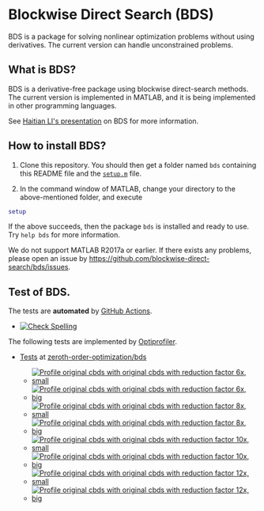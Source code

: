 # Blockwise Direct Search (BDS)

BDS is a package for solving nonlinear optimization problems without using derivatives. The current version can handle unconstrained problems. 

## What is BDS?

BDS is a derivative-free package using blockwise direct-search methods. The current version is implemented in MATLAB, and it is being implemented in other programming languages.

See [Haitian LI's presentation](https://lht97.github.io/documents/DFOS2024.pdf) on BDS for more information.

## How to install BDS?

1. Clone this repository. You should then get a folder named `bds` containing this README file and the
[`setup.m`](https://github.com/blockwise-direct-search/bds/blob/main/setup.m) file.

2. In the command window of MATLAB, change your directory to the above-mentioned folder, and execute

```matlab
setup
```

If the above succeeds, then the package `bds` is installed and ready to use. Try `help bds` for more information.

We do not support MATLAB R2017a or earlier. If there exists any problems, please open an issue by
https://github.com/blockwise-direct-search/bds/issues.

## Test of BDS.
The tests are **automated** by [GitHub Actions](https://docs.github.com/en/actions).
- [![Check Spelling](https://github.com/blockwise-direct-search/bds/actions/workflows/spelling.yml/badge.svg)](https://github.com/blockwise-direct-search/bds/actions/workflows/spelling.yml)

The following tests are implemented by [Optiprofiler](https://github.com/optiprofiler/optiprofiler).

- [Tests](https://github.com/zeroth-order-optimization/bds/actions) at [zeroth-order-optimization/bds](https://github.com/zeroth-order-optimization/bds)

    - [![Profile original cbds with original cbds with reduction factor 6x, small](https://github.com/zeroth-order-optimization/bds/actions/workflows/profile_reduction_factor_6x_small.yml/badge.svg)](https://github.com/zeroth-order-optimization/bds/actions/workflows/profile_reduction_factor_6x_small.yml)
    - [![Profile original cbds with original cbds with reduction factor 6x, big](https://github.com/zeroth-order-optimization/bds/actions/workflows/profile_reduction_factor_6x_big.yml/badge.svg)](https://github.com/zeroth-order-optimization/bds/actions/workflows/profile_reduction_factor_6x_big.yml)
    - [![Profile original cbds with original cbds with reduction factor 8x, small](https://github.com/zeroth-order-optimization/bds/actions/workflows/profile_reduction_factor_8x_small.yml/badge.svg)](https://github.com/zeroth-order-optimization/bds/actions/workflows/profile_reduction_factor_8x_small.yml)
    - [![Profile original cbds with original cbds with reduction factor 8x, big](https://github.com/zeroth-order-optimization/bds/actions/workflows/profile_reduction_factor_8x_big.yml/badge.svg)](https://github.com/zeroth-order-optimization/bds/actions/workflows/profile_reduction_factor_8x_big.yml)
    - [![Profile original cbds with original cbds with reduction factor 10x, small](https://github.com/zeroth-order-optimization/bds/actions/workflows/profile_reduction_factor_10x_small.yml/badge.svg)](https://github.com/zeroth-order-optimization/bds/actions/workflows/profile_reduction_factor_10x_small.yml)
    - [![Profile original cbds with original cbds with reduction factor 10x, big](https://github.com/zeroth-order-optimization/bds/actions/workflows/profile_reduction_factor_10x_big.yml/badge.svg)](https://github.com/zeroth-order-optimization/bds/actions/workflows/profile_reduction_factor_10x_big.yml)
    - [![Profile original cbds with original cbds with reduction factor 12x, small](https://github.com/zeroth-order-optimization/bds/actions/workflows/profile_reduction_factor_12x_small.yml/badge.svg)](https://github.com/zeroth-order-optimization/bds/actions/workflows/profile_reduction_factor_12x_small.yml)
    - [![Profile original cbds with original cbds with reduction factor 12x, big](https://github.com/zeroth-order-optimization/bds/actions/workflows/profile_reduction_factor_12x_big.yml/badge.svg)](https://github.com/zeroth-order-optimization/bds/actions/workflows/profile_reduction_factor_12x_big.yml)
